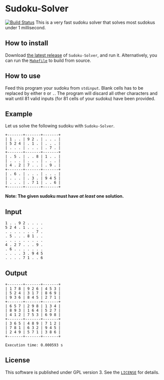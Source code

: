 Sudoku-Solver
==============
[![Build Status](https://travis-ci.org/Neehan/Sudoku-Solver.svg?branch=master)](https://travis-ci.org/Neehan/Sudoku-Solver)
This is a very fast sudoku solver that solves most sudokus under 1 millisecond. 

How to install
---------------
Download [the latest release](http://www.github.com/Neehan/Sudoku-Solver/releases) of `Sudoku-Solver`, and run it. Alternatively, you can run the [`Makefile`](Makefile) to build from source. 

How to use
-----------
Feed this program your sudoku from `stdinput`. Blank cells has to be replaced by either `0` or `.`. The program will discard all other characters and wait until 81 valid inputs (for 81 cells of your sudoku) have been provided.

Example
--------
Let us solve the following sudoku with `Sudoku-Solver`.
```
+-------+-------+-------+
| 1 . . | 9 2 . | . . . |
| 5 2 4 | . 1 . | . . . |
| . . . | . . . | . 7 . |
+-------+-------+-------+
| . 5 . | . . 8 | 1 . . |
| . . . | . . . | . . . |
| 4 . 2 | 7 . . | . 9 . |
+-------+-------+-------+
| . 6 . | . . . | . . . |
| . . . | . 3 . | 9 4 5 |
| . . . | . 7 1 | . . 6 |
+-------+-------+-------+
```
**Note: The given sudoku must have _at least_ one solution.**
## Input
```
1 . . 9 2 . . . .
5 2 4 . 1 . . . .
. . . . . . . 7 .
. 5 . . . 8 1 . .
. . . . . . . . .
4 . 2 7 . . . 9 .
. 6 . . . . . . .
. . . . 3 . 9 4 5
. . . . 7 1 . . 6
```
## Output
```
+-------+-------+-------+
| 1 7 8 | 9 2 6 | 4 5 3 |
| 5 2 4 | 3 1 7 | 8 6 9 |
| 9 3 6 | 8 4 5 | 2 7 1 |
+-------+-------+-------+
| 6 5 7 | 2 9 8 | 1 3 4 |
| 8 9 3 | 1 6 4 | 5 2 7 |
| 4 1 2 | 7 5 3 | 6 9 8 |
+-------+-------+-------+
| 3 6 5 | 4 8 9 | 7 1 2 |
| 7 8 1 | 6 3 2 | 9 4 5 |
| 2 4 9 | 5 7 1 | 3 8 6 |
+-------+-------+-------+

Execution time: 0.000593 s
```
## License
This software is  published under GPL version 3. See the [`LICENSE`](LICENSE) for details.

